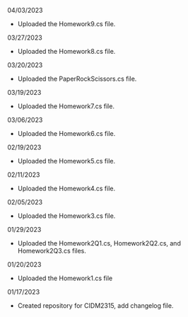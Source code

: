04/03/2023
- Uploaded the Homework9.cs file.

03/27/2023
- Uploaded the Homework8.cs file.

03/20/2023
- Uploaded the PaperRockScissors.cs file.

03/19/2023
- Uploaded the Homework7.cs file.

03/06/2023
- Uploaded the Homework6.cs file.

02/19/2023
- Uploaded the Homework5.cs file.

02/11/2023
- Uploaded the Homework4.cs file.

02/05/2023
- Uploaded the Homework3.cs file.

01/29/2023
- Uploaded the Homework2Q1.cs, Homework2Q2.cs, and Homework2Q3.cs files.

01/20/2023
- Uploaded the Homework1.cs file

01/17/2023
- Created repository for CIDM2315, add changelog file.
